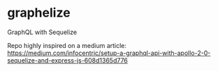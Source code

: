 # graphelize
GraphQL with Sequelize

Repo highly inspired on a medium article:
https://medium.com/infocentric/setup-a-graphql-api-with-apollo-2-0-sequelize-and-express-js-608d1365d776
